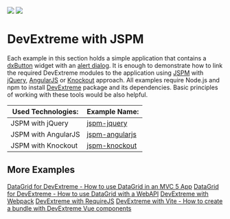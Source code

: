 <!-- default badges list -->
[![](https://img.shields.io/badge/Open_in_DevExpress_Support_Center-FF7200?style=flat-square&logo=DevExpress&logoColor=white)](https://supportcenter.devexpress.com/ticket/details/T1170927)
[![](https://img.shields.io/badge/📖_How_to_use_DevExpress_Examples-e9f6fc?style=flat-square)](https://docs.devexpress.com/GeneralInformation/403183)
<!-- default badges end -->
# DevExtreme with JSPM

Each example in this section holds a simple application that contains a [dxButton](https://js.devexpress.com/Documentation/ApiReference/UI_Components/dxButton/) widget with an [alert dialog](https://js.devexpress.com/Documentation/ApiReference/Common/Utils/ui/dialog/#alertmessageHtml_title). It is enough to demonstrate how to link the required DevExtreme modules to the application using [JSPM](http://jspm.io/) with [jQuery](http://jquery.com/), [AngularJS](https://angularjs.org/) or [Knockout](http://knockoutjs.com/) approach. All examples require Node.js and npm to install [DevExtreme](http://js.devexpress.com/) package and its dependencies. Basic principles of working with these tools would be also helpful.

Used Technologies: | Example Name:
------------------ | --------------
JSPM with jQuery   | [jspm-jquery](jspm-jquery/)
JSPM with AngularJS| [jspm-angularjs](jspm-angularjs/)
JSPM with Knockout | [jspm-knockout](jspm-knockout/)

## More Examples

[DataGrid for DevExtreme - How to use DataGrid in an MVC 5 App](https://github.com/DevExpress-Examples/devextreme-datagrid-mvc5)
[DataGrid for DevExtreme - How to use DataGrid with a WebAPI](https://github.com/DevExpress-Examples/devextreme-datagrid-with-webapi)
[DevExtreme with Webpack](https://github.com/DevExpress-Examples/devextreme-webpack-examples)
[DevExtreme with RequireJS](https://github.com/DevExpress-Examples/devextreme-requirejs-examples)
[DevExtreme with Vite - How to create a bundle with DevExtreme Vue components](https://github.com/DevExpress-Examples/devextreme-vite-vue-bundling)
